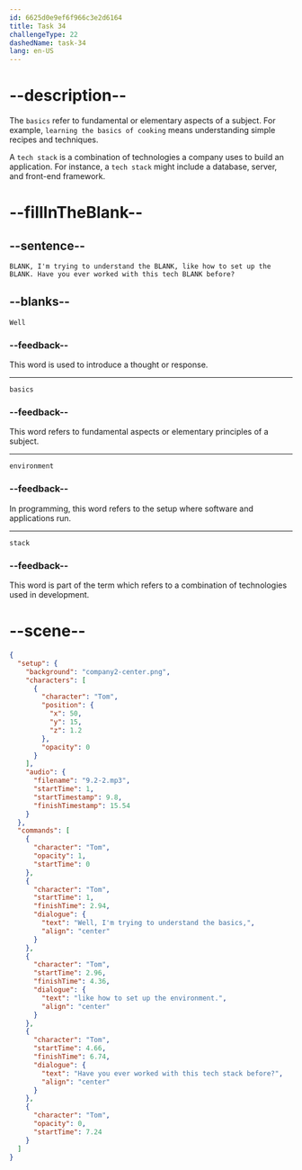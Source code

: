 ```yaml
---
id: 6625d0e9ef6f966c3e2d6164
title: Task 34
challengeType: 22
dashedName: task-34
lang: en-US
---
```


<!-- (Audio) Tom: Well, I'm trying to understand the basics, like how to set up the environment. Have you ever worked with this tech stack before? -->

# --description--

The `basics` refer to fundamental or elementary aspects of a subject. For example, `learning the basics of cooking` means understanding simple recipes and techniques.

A `tech stack` is a combination of technologies a company uses to build an application. For instance, a `tech stack` might include a database, server, and front-end framework.

# --fillInTheBlank--

## --sentence--

`BLANK, I'm trying to understand the BLANK, like how to set up the BLANK. Have you ever worked with this tech BLANK before?`

## --blanks--

`Well`

### --feedback--

This word is used to introduce a thought or response.

---

`basics`

### --feedback--

This word refers to fundamental aspects or elementary principles of a subject.

---

`environment`

### --feedback--

In programming, this word refers to the setup where software and applications run.

---

`stack`

### --feedback--

This word is part of the term which refers to a combination of technologies used in development.

# --scene--

```json
{
  "setup": {
    "background": "company2-center.png",
    "characters": [
      {
        "character": "Tom",
        "position": {
          "x": 50,
          "y": 15,
          "z": 1.2
        },
        "opacity": 0
      }
    ],
    "audio": {
      "filename": "9.2-2.mp3",
      "startTime": 1,
      "startTimestamp": 9.8,
      "finishTimestamp": 15.54
    }
  },
  "commands": [
    {
      "character": "Tom",
      "opacity": 1,
      "startTime": 0
    },
    {
      "character": "Tom",
      "startTime": 1,
      "finishTime": 2.94,
      "dialogue": {
        "text": "Well, I'm trying to understand the basics,",
        "align": "center"
      }
    },
    {
      "character": "Tom",
      "startTime": 2.96,
      "finishTime": 4.36,
      "dialogue": {
        "text": "like how to set up the environment.",
        "align": "center"
      }
    },
    {
      "character": "Tom",
      "startTime": 4.66,
      "finishTime": 6.74,
      "dialogue": {
        "text": "Have you ever worked with this tech stack before?",
        "align": "center"
      }
    },
    {
      "character": "Tom",
      "opacity": 0,
      "startTime": 7.24
    }
  ]
}
```
